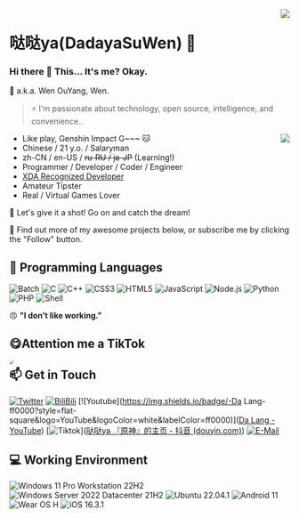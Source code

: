 <img align="right" src="https://github-readme-stats.vercel.app/api?username=DadayaSuwen&show_icons=true&hide_border=true&icon_color=000&title_color=000&include_all_commits_disable=false&custom_title=Meow~&count_private=true">

# 哒哒ya(DadayaSuWen) 🔭

### Hi there 👋 This... It's me? Okay.

💬 a.k.a. Wen OuYang, Wen.

> ⚡ I'm passionate about technology, open source, intelligence, and convenience..

<img align="right" src="https://github-readme-stats.vercel.app/api/top-langs?username=DadayaSuwen&hide_border=true&title_color=000&layout=compact">

- Like play, Genshin Impact G~~~ 🐱
- Chinese / 21 y.o. / Salaryman
- zh-CN / en-US / ~~ru-RU / ja-JP~~ (Learning!)
- Programmer / Developer / Coder / Engineer
- [XDA Recognized Developer](https://forum.xda-developers.com/m/dadayasuwen.12693267/)
- Amateur Tipster
- Real / Virtual Games Lover

💖 Let's give it a shot! Go on and catch the dream!

🤔 Find out more of my awesome projects below, or subscribe me by clicking the "Follow" button.

## 🌱 Programming Languages
![Batch](https://img.shields.io/badge/-Batch-4d4d4d?style=flat-square&logo=windows%20terminal&logoColor=fff)
![C](https://img.shields.io/badge/-C-a8b9cc?style=flat-square&logo=C&logoColor=fff)
![C++](https://img.shields.io/badge/-C%2b%2b-00599c?style=flat-square&logo=C%2b%2b&logoColor=fff)
![CSS3](https://img.shields.io/badge/-CSS3-1572b6?style=flat-square&logo=CSS3&labelColor=1572b6)
![HTML5](https://img.shields.io/badge/-HTML5-e34f26?style=flat-square&logo=HTML5&logoColor=fff)
![JavaScript](https://img.shields.io/badge/-JavaScript-f7df1e?style=flat-square&logo=JavaScript&labelColor=f7df1e&logoColor=000)
![Node.js](https://img.shields.io/badge/-Node.js-339933?style=flat-square&logo=Node.js&logoColor=fff)
![Python](https://img.shields.io/badge/-Python-3776ab?style=flat-square&logo=python&logoColor=fff)
![PHP](https://img.shields.io/badge/-PHP-777bb4?style=flat-square&logo=PHP&logoColor=fff)
![Shell](https://img.shields.io/badge/-Shell-4eaa25?style=flat-square&logo=gnu%20bash&logoColor=fff)

😠 **"I don't like working."**

## 😋Attention me a TikTok

<img align="left" style="border-radius: 50%; zoom: 50%;" src="https://p3-pc-sign.douyinpic.com/aweme-avatar/tos-cn-i-0813c001_5240f11a140743ba9e6756cff060ba9b~tplv-8yspqt5zfm-300x300.webp?x-expires=1694156400&x-signature=wvDAMFOPHcz7HPzYY43r5dItiMM%3D&from=2480802190" >

## 📫 Get in Touch


[![Twitter](https://img.shields.io/twitter/follow/realMlgmXyysd?color=1ca0f1&label=%40Dadaya&logo=twitter&logoColor=white&style=flat-square&labelColor=1ca0f1)](https://twitter.com/gmf3t8KaHX4LtxK)
[![BiliBili](https://img.shields.io/badge/-哒哒哒哒哒哒ya-00a1d6?style=flat-square&logo=bilibili&logoColor=fff)](https://space.bilibili.com/234862638)
[![Youtube](https://img.shields.io/badge/-Da Lang-ff0000?style=flat-square&logo=YouTube&logoColor=white&labelColor=ff0000)]([Da Lang - YouTube](https://www.youtube.com/channel/UCZWwKb0FEqVLjBrDTedE4Yg))
[![Tiktok](https://img.shields.io/badge/-哒哒ya-080808?style=flat-square&logo=tiktok&logoColor=white&labelColor=080808)]([哒哒ya 『原神』的主页 - 抖音 (douyin.com)](https://www.douyin.com/user/MS4wLjABAAAAmJqw1ciTIKBc73lZ-j1XP49-WobiVc7fE65srF518DQ))
[![E-Mail](https://img.shields.io/badge/-robjffian@gmail.com-168de2?style=flat-square&logo=mail.ru&logoColor=white&labelColor=168de2)](gmail:robjffian@gamil)


## 💻 Working Environment

![Windows 11 Pro Workstation 22H2](https://img.shields.io/badge/Windows%2011%20Pro%20Workstation%2022H2-00adef?style=flat-square&logo=windows&logoColor=ffffff)
![Windows Server 2022 Datacenter 21H2](https://img.shields.io/badge/Windows%20Server%202022%20Datacenter%2021H2-00adef?style=flat-square&logo=windows&logoColor=ffffff)
![Ubuntu 22.04.1](https://img.shields.io/badge/Ubuntu%2022.04.1-dd4814?style=flat-square&logo=ubuntu&logoColor=ffffff)
![Android 11](https://img.shields.io/badge/Android_11-3ddc84?style=flat-square&logo=android&logoColor=ffffff)
![Wear OS H](https://img.shields.io/badge/Wear%20OS%20H-4285f4?style=flat-square&logo=wear%20os&logoColor=ffffff)
![iOS 16.3.1](https://img.shields.io/badge/iOS%2016.3.1-000000?style=flat-square&logo=iOS&logoColor=ffffff)

